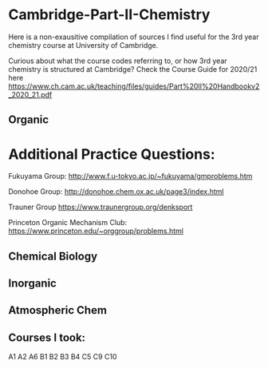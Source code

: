# Cambridge-Part-II-Chemistry
Here is a non-exausitive compilation of sources I find useful for the 3rd year chemistry course at University of Cambridge. 

Curious about what the course codes referring to, or how 3rd year chemistry is structured at Cambridge? Check the Course Guide for 2020/21 here https://www.ch.cam.ac.uk/teaching/files/guides/Part%20II%20Handbookv2_2020_21.pdf 

## Organic


# Additional Practice Questions:

Fukuyama Group:
http://www.f.u-tokyo.ac.jp/~fukuyama/gmproblems.htm

Donohoe Group:
http://donohoe.chem.ox.ac.uk/page3/index.html

Trauner Group
https://www.traunergroup.org/denksport

Princeton Organic Mechanism Club:
https://www.princeton.edu/~orggroup/problems.html

## Chemical Biology

## Inorganic 

## Atmospheric Chem



## Courses I took:
A1
A2
A6
B1
B2
B3
B4
C5
C9
C10
